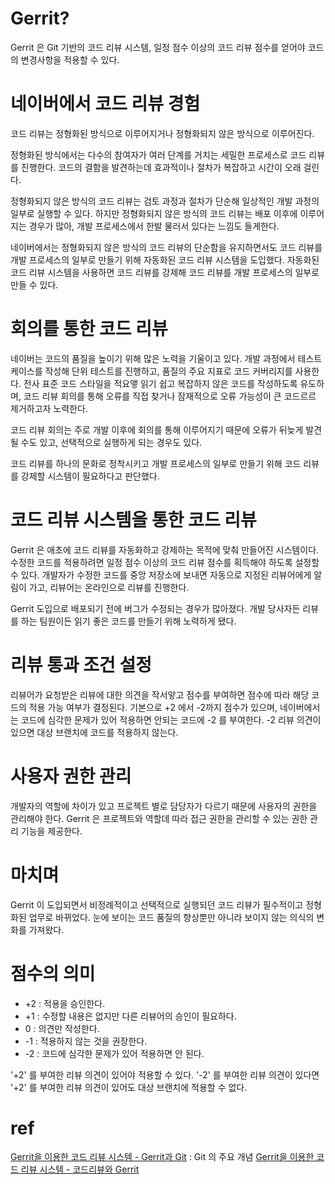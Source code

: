 
# Gerrit?
Gerrit 은 Git 기반의 코드 리뷰 시스템, 일정 점수 이상의 코드 리뷰 점수를 얻어야 코드의 변경사항을 적용할 수 있다.

# 네이버에서 코드 리뷰 경험
코드 리뷰는 정형화된 방식으로 이루어지거나 정형화되지 않은 방식으로 이루어진다.

정형화된 방식에서는 다수의 참여자가 여러 단계를 거치는 세밀한 프로세스로 코드 리뷰를 진행한다.
코드의 결함을 발견하는데 효과적이나 절차가 복잡하고 시간이 오래 걸린다.

정형화되지 않은 방식의 코드 리뷰는 검토 과정과 절차가 단순해 일상적인 개발 과정의 일부로 실행할 수 있다.
하지만 정형화되지 않은 방식의 코드 리뷰는 배포 이후에 이루어지는 경우가 많아, 개발 프로세스에서 한발 물러서 있다는 느낌도 들게한다.


네이버에서는 정형화되지 않은 방식의 코드 리뷰의 단순함을 유지하면서도 코드 리뷰를 개발 프로세스의 일부로
만들기 위해 자동화된 코드 리뷰 시스템을 도입했다. 자동화된 코드 리뷰 시스템을 사용하면 
코드 리뷰를 강제해 코드 리뷰를 개발 프로세스의 일부로 만들 수 있다.

# 회의를 통한 코드 리뷰
네이버는 코드의 품질을 높이기 위해 많은 노력을 기울이고 있다.
개발 과정에서 테스트 케이스를 작성해 단위 테스트를 진행하고, 품질의 주요 지표로 코드 커버리지를 사용한다.
전사 표준 코드 스타일을 적요앻 읽기 쉽고 복잡하지 않은 코드를 작성하도록 유도하며,
코드 리뷰 회의를 통해 오류를 직접 찾거나 잠재적으로 오류 가능성이 큰 코드르르 제거하고자 노력한다.

코드 리뷰 회의는 주로 개발 이후에 회의를 통해 이루어지기 때문에 오류가 뒤늦게 발견될 수도 있고,
선택적으로 실행하게 되는 경우도 있다.

코드 리뷰를 하나의 문화로 정착시키고 개발 프로세스의 일부로 만들기 위해 코드 리뷰를 강제할 시스템이 필요하다고 판단했다.

# 코드 리뷰 시스템을 통한 코드 리뷰
Gerrit 은 애초에 코드 리뷰를 자동화하고 강제하는 목적에 맞춰 만들어진 시스템이다.
수정한 코드를 적용하려면 일정 점수 이상의 코드 리뷰 점수를 획득해야 하도록 설정할 수 있다.
개발자가 수정한 코드를 중앙 저장소에 보내면 자동으로 지정된 리뷰어에게 알림이 가고, 
리뷰어는 온라인으로 리뷰를 진행한다.

Gerrit 도입으로 배포되기 전에 버그가 수정되는 경우가 많아졌다.
개발 당사자든 리뷰를 하는 팀원이든 읽기 좋은 코드를 만들기 위해 노력하게 됐다.

# 리뷰 통과 조건 설정
리뷰어가 요청받은 리뷰에 대한 의견을 작서앟고 점수를 부여하면 점수에 따라 해당 코드의 적용 가능 여부가 결정된다.
기본으로 +2 에서 -2까지 점수가 있으며, 네이버에서는 코드에 심각한 문제가 있어 적용하면 안되는 코드에 -2 를 부여한다.
-2 리뷰 의견이 있으면 대상 브랜치에 코드를 적용하지 않는다.

# 사용자 권한 관리
개발자의 역할에 차이가 있고 프로젝트 별로 담당자가 다르기 때문에 사용자의 권한을 관리해야 한다.
Gerrit 은 프로젝트와 역할데 따라 접근 권한을 관리할 수 있는 권한 관리 기능을 제공한다.

# 마치며
Gerrit 이 도입되면서 비정례적이고 선택적으로 실행되던 코드 리뷰가 필수적이고 정형화된 업무로 바뀌었다.
눈에 보이는 코드 품질의 향상뿐만 아니라 보이지 않는 의식의 변화를 가져왔다.


# 점수의 의미
- +2 : 적용을 승인한다.
- +1 : 수정할 내용은 없지만 다른 리뷰어의 승인이 필요하다.
- 0 : 의견만 작성한다.
- -1 : 적용하지 않는 것을 권장한다.
- -2 : 코드에 심각한 문제가 있어 적용하면 안 된다.

'+2' 를 부여한 리뷰 의견이 있어야 적용할 수 있다.
'-2' 를 부여한 리뷰 의견이 있다면 '+2' 를 부여한 리뷰 의견이 있어도 대상 브랜치에 적용할 수 없다.


# ref
[Gerrit을 이용한 코드 리뷰 시스템 - Gerrit과 Git](https://d2.naver.com/helloworld/1859580)
    : Git 의 주요 개념
[Gerrit을 이용한 코드 리뷰 시스템 - 코드리뷰와 Gerrit](https://d2.naver.com/helloworld/6033708)